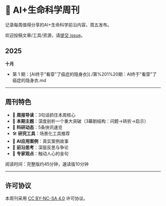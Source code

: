 # 🧬 AI+生命科学周刊

记录每周值得分享的AI+生命科学前沿内容，周五发布。

欢迎投稿文章/工具/资源，请[提交 issue](../../issues)。

## 2025

**十月**

- 第 1 期：[AI终于"看穿"了癌症的隐身衣](./第%201%20期：AI终于"看穿"了癌症的隐身衣.md

---

## 周刊特色

- 📖 **周报导读**：3句话抓住本周核心
- 🎯 **本期主题**：深度剖析一个重大突破（3幕剧结构：问题→转折→启示）
- 📡 **科研动态**：5条快讯速览
- 🛠️ **研究工具**：场景化工具推荐
- 💼 **AI应用案例**：真实案例故事
- 🤔 **前沿思考**：深层反思与争论
- 💬 **专家观点**：触动人心的金句

阅读时间：完整版约45分钟，速读版10分钟

---

## 许可协议

本周刊采用 [CC BY-NC-SA 4.0](https://creativecommons.org/licenses/by-nc-sa/4.0/) 许可协议。
